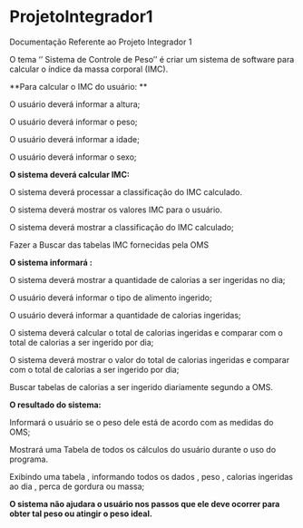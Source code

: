 # ProjetoIntegrador1
Documentação Referente ao Projeto Integrador 1

 O tema ‘’ Sistema de Controle de Peso’’ é criar um sistema de software para calcular o índice da massa corporal (IMC).
 
**Para calcular o IMC do usuário: **

O usuário deverá informar a altura;

O usuário deverá informar o peso;

O usuário deverá informar a idade;

O usuário deverá informar o sexo;

**O sistema deverá calcular IMC:**

O sistema deverá processar a classificação do IMC calculado.

O sistema deverá mostrar os valores IMC para o usuário.

O sistema deverá mostrar a classificação do IMC calculado;

Fazer a Buscar das  tabelas IMC fornecidas pela  OMS

**O sistema informará :**

O sistema deverá mostrar a quantidade de calorias a ser ingeridas no dia;

O usuário deverá informar o tipo de alimento ingerido;

O usuário deverá informar a quantidade de calorias ingeridas;

O sistema deverá calcular o total de calorias ingeridas e comparar com o total de calorias a ser ingerido por dia;

O sistema deverá mostrar o valor do total de calorias ingeridas e comparar com o total de calorias a ser ingerido por dia;

Buscar tabelas de calorias a ser ingerido diariamente segundo a OMS.

**O resultado do sistema:**

Informará o usuário se o peso dele está de acordo com as medidas do OMS;

Mostrará uma Tabela de todos os cálculos  do usuário durante o uso do programa.

Exibindo uma tabela , informando todos os dados , peso , calorias ingeridas ao dia , perca de gordura ou massa;

**O sistema não ajudara o usuário nos passos que ele deve ocorrer para obter tal peso ou atingir o peso ideal.**
